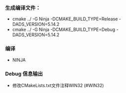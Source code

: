 ### 生成编译文件：
- cmake ../ -G Ninja -DCMAKE_BUILD_TYPE=Release -DADS_VERSION=5.14.2
- cmake ../ -G Ninja -DCMAKE_BUILD_TYPE=Debug -DADS_VERSION=5.14.2
### 编译
- NINJA
### Debug 信息输出
- 修改CMakeLists.txt文件注释WIN32 (#WIN32)